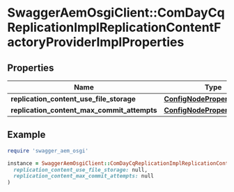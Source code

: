 # SwaggerAemOsgiClient::ComDayCqReplicationImplReplicationContentFactoryProviderImplProperties

## Properties

| Name | Type | Description | Notes |
| ---- | ---- | ----------- | ----- |
| **replication_content_use_file_storage** | [**ConfigNodePropertyBoolean**](ConfigNodePropertyBoolean.md) |  | [optional] |
| **replication_content_max_commit_attempts** | [**ConfigNodePropertyInteger**](ConfigNodePropertyInteger.md) |  | [optional] |

## Example

```ruby
require 'swagger_aem_osgi'

instance = SwaggerAemOsgiClient::ComDayCqReplicationImplReplicationContentFactoryProviderImplProperties.new(
  replication_content_use_file_storage: null,
  replication_content_max_commit_attempts: null
)
```

